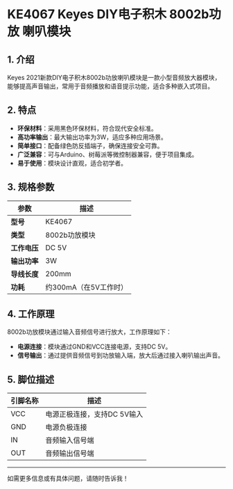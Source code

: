 
# KE4067 Keyes DIY电子积木 8002b功放 喇叭模块

## 1. 介绍

Keyes 2021新款DIY电子积木8002b功放喇叭模块是一款小型音频放大器模块，能够提高声音输出，常用于音频播放和语音提示功能，适合多种嵌入式项目。

## 2. 特点

- **环保材料**：采用黑色环保材料，符合现代安全标准。
- **高功率输出**：最大输出功率为3W，适应多种应用场景。
- **简单接口**：配备绿色防反插端子，确保连接安全可靠。
- **广泛兼容**：可与Arduino、树莓派等微控制器兼容，便于项目集成。
- **易于使用**：模块设计直观，适合初学者。

## 3. 规格参数

| 参数          | 描述                     |
|---------------|-------------------------|
| **型号**      | KE4067                  |
| **类型**      | 8002b功放模块           |
| **工作电压**  | DC 5V                   |
| **输出功率**  | 3W                      |
| **导线长度**  | 200mm                   |
| **功耗**      | 约300mA（在5V工作时）   |

## 4. 工作原理

8002b功放模块通过输入音频信号进行放大，工作原理如下：

- **电源连接**：模块通过GND和VCC连接电源，支持DC 5V。
- **信号输出**：通过提供音频信号到功放输入端，放大后通过接入喇叭输出声音。

## 5. 脚位描述

| 引脚名称 | 描述                             |
|----------|----------------------------------|
| VCC      | 电源正极连接，支持DC 5V输入    |
| GND      | 电源负极连接                     |
| IN       | 音频输入信号端                  |
| OUT      | 音频输出信号端                  |

---

如需更多信息或有具体问题，请随时告诉我！
